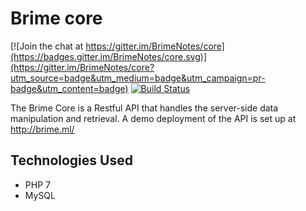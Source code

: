 # Brime core

[![Join the chat at https://gitter.im/BrimeNotes/core](https://badges.gitter.im/BrimeNotes/core.svg)](https://gitter.im/BrimeNotes/core?utm_source=badge&utm_medium=badge&utm_campaign=pr-badge&utm_content=badge)
[![Build Status](https://travis-ci.org/BrimeNotes/core.svg?branch=master)](https://travis-ci.org/BrimeNotes/core)

The Brime Core is a Restful API that handles the server-side data manipulation and retrieval. A demo deployment of the API is set up at http://brime.ml/

## Technologies Used
* PHP 7
* MySQL
